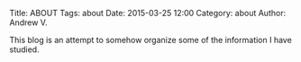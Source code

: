 Title: ABOUT
Tags: about
Date: 2015-03-25 12:00
Category: about
Author: Andrew V.

This blog is an attempt to somehow organize some of the information I have studied.
